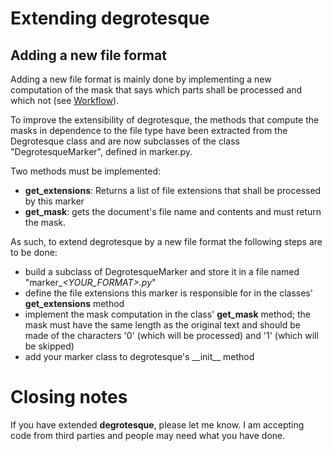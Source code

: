 Extending degrotesque
=====================

Adding a new file format
------------------------

Adding a new file format is mainly done by implementing a new computation of
the mask that says which parts shall be processed and which not (see [Workflow](workflow.md)).

To improve the extensibility of degrotesque, the methods that compute the masks
in dependence to the file type have been extracted from the Degrotesque class
and are now subclasses of the class "DegrotesqueMarker", defined in marker.py.

Two methods must be implemented:

* __get_extensions__: Returns a list of file extensions that shall be processed by
this marker
* __get_mask__: gets the document's file name and contents and must return the mask.


As such, to extend degrotesque by a new file format the following steps are
to be done:

* build a subclass of DegrotesqueMarker and store it in a file named "marker_*&lt;YOUR_FORMAT&gt;.py*"
* define the file extensions this marker is responsible for in the classes' **get_extensions** method
* implement the mask computation in the class' **get_mask** method; the mask must have the same length as the original text and should be made of the characters '0' (which will be processed) and '1' (which will be skipped)
* add your marker class to degrotesque's \_\_init\_\_ method

# Closing notes

If you have extended **degrotesque**, please let me know. I am accepting code from
third parties and people may need what you have done.

